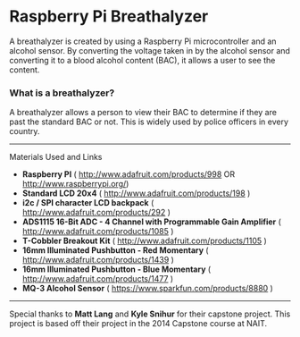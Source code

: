 Raspberry Pi Breathalyzer
================

A breathalyzer is created by using a Raspberry Pi microcontroller and an alcohol sensor. By converting the voltage taken in by the alcohol sensor and converting it to a blood alcohol content (BAC), it allows a user to see the content.


### What is a breathalyzer?
A breathalyzer allows a person to view their BAC to determine if they are past the standard BAC or not. This is widely used by police officers in every country.

---

Materials Used and Links
<blank>
* __Raspberry PI__ ( http://www.adafruit.com/products/998 OR http://www.raspberrypi.org/)
* __Standard LCD 20x4__ ( http://www.adafruit.com/products/198 )
* __i2c / SPI character LCD backpack__ ( http://www.adafruit.com/products/292 )
* __ADS1115 16-Bit ADC - 4 Channel with Programmable Gain Amplifier__ ( http://www.adafruit.com/products/1085 )
* __T-Cobbler Breakout Kit__ ( http://www.adafruit.com/products/1105 )
* __16mm Illuminated Pushbutton - Red Momentary__ ( http://www.adafruit.com/products/1439 )
* __16mm Illuminated Pushbutton - Blue Momentary__ ( http://www.adafruit.com/products/1477 )
* __MQ-3 Alcohol Sensor__ ( https://www.sparkfun.com/products/8880 )

---

Special thanks to __Matt Lang__ and __Kyle Snihur__ for their capstone project. This project is based off their project in the 2014 Capstone course at NAIT.
